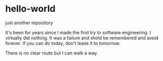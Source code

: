 # hello-world
just another repository

It's been for years since I made the first try to software engineering. I virtually did nothing. It was a failure and shold be remembered and avoid forever. If you can do today, don't leave it to tomorrow.

There is no clear route but I can walk a way.
